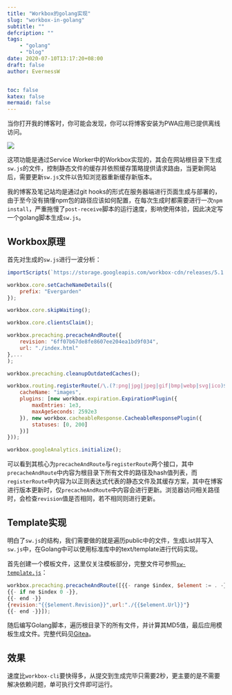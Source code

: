 ```yaml
---
title: "Workbox的golang实现"
slug: "workbox-in-golang"
subtitle: ""
defcription: ""
tags:
    - "golang"
    - "blog"
date: 2020-07-10T13:17:20+08:00
draft: false
author: EvernessW


toc: false
katex: false
mermaid: false
---
```


当你打开我的博客时，你可能会发现，你可以将博客安装为PWA应用已提供离线访问。

![](https://awesome-image.oss-cn-beijing.aliyuncs.com/20200710132023.png)

这项功能是通过Service Worker中的Workbox实现的，其会在网站根目录下生成`sw.js`的文件，控制静态文件的缓存并依照缓存策略提供请求路由，当更新网站后，需要更新`sw.js`文件以告知浏览器重新缓存新版本。

我的博客及笔记站均是通过git hooks的形式在服务器端进行页面生成与部署的，由于至今没有搞懂npm包的路径应该如何配置，在每次生成时都需要进行一次`npm install`，严重拖慢了`post-receive`脚本的运行速度，影响使用体验，因此决定写一个golang脚本生成`sw.js`。

## Workbox原理

首先对生成的`sw.js`进行一波分析：

```js
importScripts(`https://storage.googleapis.com/workbox-cdn/releases/5.1.3/workbox-sw.js`);

workbox.core.setCacheNameDetails({
    prefix: "Evergarden"
});

workbox.core.skipWaiting();

workbox.core.clientsClaim();

workbox.precaching.precacheAndRoute({
    revision: "6ff07b67de8fe8607ee204ea1bd9f034",
    url: "./index.html"
},...
);

workbox.precaching.cleanupOutdatedCaches();

workbox.routing.registerRoute(/\.(?:png|jpg|jpeg|gif|bmp|webp|svg|ico)$/, new workbox.strategies.CacheFirst({
    cacheName: "images",
    plugins: [new workbox.expiration.ExpirationPlugin({
        maxEntries: 1e3,
        maxAgeSeconds: 2592e3
    }), new workbox.cacheableResponse.CacheableResponsePlugin({
        statuses: [0, 200]
    })]
}));

workbox.googleAnalytics.initialize();
```

可以看到其核心为`precacheAndRoute`与`registerRoute`两个接口，其中`precacheAndRoute`中内容为根目录下所有文件的路径及hash值列表，而`registerRoute`中内容为以正则表达式代表的静态文件及其缓存方案，其中在博客进行版本更新时，仅`precacheAndRoute`中内容会进行更新。浏览器访问相关路径时，会检查`revision`值是否相同，若不相同则进行更新。

## Template实现

明白了`sw.js`的结构，我们需要做的就是遍历public中的文件，生成List并写入`sw.js`中，在Golang中可以使用标准库中的text/template进行代码实现。

首先创建一个模板文件，这里仅关注模板部分，完整文件可参照[`sw-template.js`](https://git.everness.me/Everness/blog/src/branch/master/sw-template.js)：

```js
workbox.precaching.precacheAndRoute([{{- range $index, $element := . -}}
{{- if ne $index 0 -}},
{{- end -}}
{revision:"{{$element.Revision}}",url:"./{{$element.Url}}"}
{{- end -}}]);
```

随后编写Golang脚本，遍历根目录下的所有文件，并计算其MD5值，最后应用模板生成文件。完整代码见[Gitea](https://git.everness.me/Everness/workbox)。

## 效果

速度比`workbox-cli`要快得多，从提交到生成完毕只需要2秒，更主要的是不需要解决依赖问题，单可执行文件即可运行。